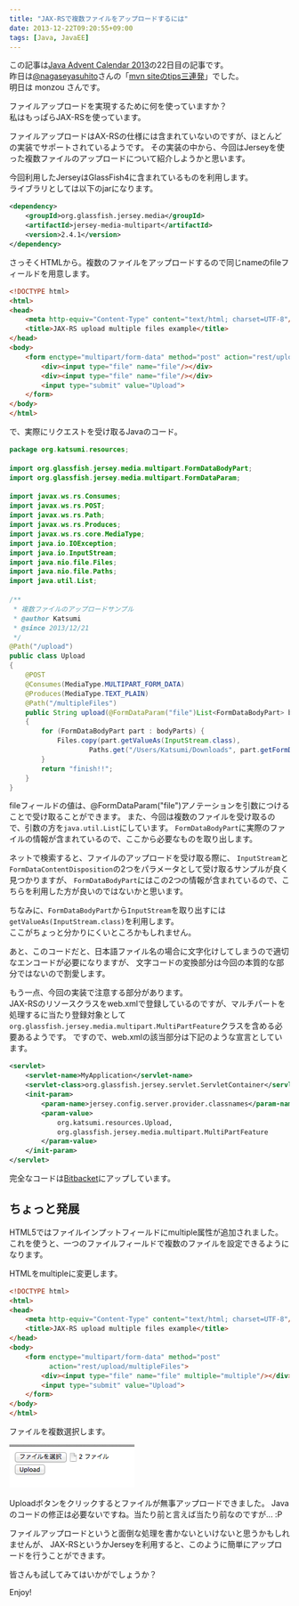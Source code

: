 ```yaml
---
title: "JAX-RSで複数ファイルをアップロードするには"
date: 2013-12-22T09:20:55+09:00
tags: [Java, JavaEE] 
---
```

この記事は[Java Advent Calendar 2013](http://www.adventar.org/calendars/145)の22日目の記事です。  
昨日は[@nagaseyasuhito](https://twitter.com/nagaseyasuhito)さんの「[mvn siteのtips三連発](http://www.nagaseyasuhito.net/2013/12/21/368/)」でした。  
明日は monzou さんです。

ファイルアップロードを実現するために何を使っていますか？  
私はもっぱらJAX-RSを使っています。  

ファイルアップロードはAX-RSの仕様には含まれていないのですが、ほとんどの実装でサポートされているようです。
その実装の中から、今回はJerseyを使った複数ファイルのアップロードについて紹介しようかと思います。  

今回利用したJerseyはGlassFish4に含まれているものを利用します。  
ライブラリとしては以下のjarになります。

``` xml
<dependency>
    <groupId>org.glassfish.jersey.media</groupId>
    <artifactId>jersey-media-multipart</artifactId>
    <version>2.4.1</version>
</dependency>
```

さっそくHTMLから。複数のファイルをアップロードするので同じnameのfileフィールドを用意します。  

``` html
<!DOCTYPE html>
<html>
<head>
    <meta http-equiv="Content-Type" content="text/html; charset=UTF-8"/>
    <title>JAX-RS upload multiple files example</title>
</head>
<body>
    <form enctype="multipart/form-data" method="post" action="rest/upload/multipleFiles">
        <div><input type="file" name="file"/></div>
        <div><input type="file" name="file"/></div>
        <input type="submit" value="Upload">
    </form>
</body>
</html>
```

で、実際にリクエストを受け取るJavaのコード。

``` java
package org.katsumi.resources;

import org.glassfish.jersey.media.multipart.FormDataBodyPart;
import org.glassfish.jersey.media.multipart.FormDataParam;

import javax.ws.rs.Consumes;
import javax.ws.rs.POST;
import javax.ws.rs.Path;
import javax.ws.rs.Produces;
import javax.ws.rs.core.MediaType;
import java.io.IOException;
import java.io.InputStream;
import java.nio.file.Files;
import java.nio.file.Paths;
import java.util.List;

/**
 * 複数ファイルのアップロードサンプル
 * @author Katsumi
 * @since 2013/12/21
 */
@Path("/upload")
public class Upload
{
    @POST
    @Consumes(MediaType.MULTIPART_FORM_DATA)
    @Produces(MediaType.TEXT_PLAIN)
    @Path("/multipleFiles")
    public String upload(@FormDataParam("file")List<FormDataBodyPart> bodyParts) throws IOException
    {
        for (FormDataBodyPart part : bodyParts) {
            Files.copy(part.getValueAs(InputStream.class),
                    Paths.get("/Users/Katsumi/Downloads", part.getFormDataContentDisposition().getFileName()));
        }
        return "finish!!";
    }
}
```

fileフィールドの値は、@FormDataParam("file")アノテーションを引数につけることで受け取ることができます。
また、今回は複数のファイルを受け取るので、引数の方を`java.util.List`にしています。
`FormDataBodyPart`に実際のファイルの情報が含まれているので、ここから必要なものを取り出します。

ネットで検索すると、ファイルのアップロードを受け取る際に、
`InputStream`と`FormDataContentDisposition`の2つをパラメータとして受け取るサンプルが良く見つかりますが、
`FormDataBodyPart`にはこの2つの情報が含まれているので、こちらを利用した方が良いのではないかと思います。

ちなみに、`FormDataBodyPart`から`InputStream`を取り出すには`getValueAs(InputStream.class)`を利用します。  
ここがちょっと分かりにくいところかもしれません。

あと、このコードだと、日本語ファイル名の場合に文字化けしてしまうので適切なエンコードが必要になりますが、
文字コードの変換部分は今回の本質的な部分ではないので割愛します。

もう一点、今回の実装で注意する部分があります。  
JAX-RSのリソースクラスをweb.xmlで登録しているのですが、マルチパートを処理するに当たり登録対象として
`org.glassfish.jersey.media.multipart.MultiPartFeature`クラスを含める必要あるようです。
ですので、web.xmlの該当部分は下記のような宣言としています。

``` xml
<servlet>
    <servlet-name>MyApplication</servlet-name>
    <servlet-class>org.glassfish.jersey.servlet.ServletContainer</servlet-class>
    <init-param>
        <param-name>jersey.config.server.provider.classnames</param-name>
        <param-value>
            org.katsumi.resources.Upload,
            org.glassfish.jersey.media.multipart.MultiPartFeature
        </param-value>
    </init-param>
</servlet>
```

完全なコードは[Bitbacket](https://bitbucket.org/kokuzawa/jaxrs-rs-upload-multiple-files/src)にアップしています。

## ちょっと発展
HTML5ではファイルインプットフィールドにmultiple属性が追加されました。  
これを使うと、一つのファイルフィールドで複数のファイルを設定できるようになります。  

HTMLをmultipleに変更します。

``` html
<!DOCTYPE html>
<html>
<head>
    <meta http-equiv="Content-Type" content="text/html; charset=UTF-8"/>
    <title>JAX-RS upload multiple files example</title>
</head>
<body>
    <form enctype="multipart/form-data" method="post" 
          action="rest/upload/multipleFiles">
        <div><input type="file" name="file" multiple="multiple"/></div>
        <input type="submit" value="Upload">
    </form>
</body>
</html>
```

ファイルを複数選択します。

![](/images/post_image_27.png)

Uploadボタンをクリックするとファイルが無事アップロードできました。
Javaのコードの修正は必要ないですね。当たり前と言えば当たり前なのですが... :P

ファイルアップロードというと面倒な処理を書かないといけないと思うかもしれませんが、
JAX-RSというかJerseyを利用すると、このように簡単にアップロードを行うことができます。

皆さんも試してみてはいかがでしょうか？

Enjoy!

